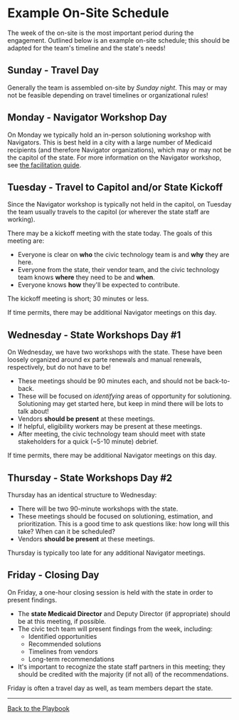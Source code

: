# Example On-Site Schedule

The week of the on-site is the most important period during the engagement. Outlined below is an example on-site schedule; this should be adapted for the team's timeline and the state's needs!

## Sunday - Travel Day

Generally the team is assembled on-site by *Sunday night*. This may or may not be feasible depending on travel timelines or organizational rules!

## Monday - Navigator Workshop Day

On Monday we typically hold an in-person solutioning workshop with Navigators. This is best held in a city with a large number of Medicaid recipients (and therefore Navigator organizations), which may or may not be the capitol of the state. For more information on the Navigator workshop, see [the facilitation guide](./resources/navigator-facilitation-guide.docx).

## Tuesday - Travel to Capitol and/or State Kickoff

Since the Navigator workshop is typically not held in the capitol, on Tuesday the team usually travels to the capitol (or wherever the state staff are working).

There may be a kickoff meeting with the state today. The goals of this meeting are:
  - Everyone is clear on **who** the civic technology team is and **why** they are here.
  - Everyone from the state, their vendor team, and the civic technology team knows **where** they need to be and **when**.
  - Everyone knows **how** they'll be expected to contribute.

The kickoff meeting is short; 30 minutes or less.

If time permits, there may be additional Navigator meetings on this day.

## Wednesday - State Workshops Day #1

On Wednesday, we have two workshops with the state. These have been loosely organized around ex parte renewals and manual renewals, respectively, but do not have to be!
  - These meetings should be 90 minutes each, and should not be back-to-back.
  - These will be focused on _identifying_ areas of opportunity for solutioning. Solutioning may get started here, but keep in mind there will be lots to talk about!
  - Vendors **should be present** at these meetings.
  - If helpful, eligibility workers may be present at these meetings.
  - After meeting, the civic technology team should meet with state stakeholders for a quick (~5-10 minute) debrief.

If time permits, there may be additional Navigator meetings on this day.

## Thursday - State Workshops Day #2

Thursday has an identical structure to Wednesday:
  - There will be two 90-minute workshops with the state.
  - These meetings should be focused on solutioning, estimation, and prioritization. This is a good time to ask questions like: how long will this take? When can it be scheduled?
  - Vendors **should be present** at these meetings.

Thursday is typically too late for any additional Navigator meetings.

## Friday - Closing Day

On Friday, a one-hour closing session is held with the state in order to present findings.
  - The **state Medicaid Director** and Deputy Director (if appropriate) should be at this meeting, if possible.
  - The civic tech team will present findings from the week, including:
      - Identified opportunities
      - Recommended solutions
      - Timelines from vendors
      - Long-term recommendations
  - It's important to recognize the state staff partners in this meeting; they should be credited with the majority (if not all) of the recommendations.

Friday is often a travel day as well, as team members depart the state.

---

[Back to the Playbook](./README.md)
